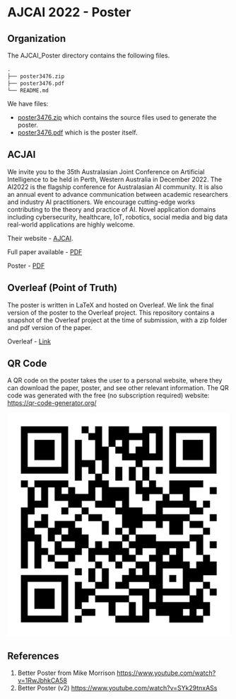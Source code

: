 # AJCAI 2022 - Poster

## Organization 

The AJCAI_Poster directory contains the following files. 

```
.
├── poster3476.zip
├── poster3476.pdf
└── README.md
```

We have files: 
- [poster3476.zip](https://github.com/woodRock/fishy-business/blob/main/papers/AJCAI_Poster/poster3476.zip) which contains the source files used to generate the poster. 
- [poster3476.pdf](https://github.com/woodRock/fishy-business/blob/main/papers/AJCAI_Poster/poster3476.pdf) which is the poster itself.

## ACJAI

We invite you to the 35th Australasian Joint Conference on Artificial Intelligence to be held in Perth, Western Australia in December 2022.
The AI2022 is the flagship conference for Australasian AI community. It is also an annual event to advance communication between academic researchers and industry AI practitioners. We encourage cutting-edge works contributing to the theory and practice of AI. Novel application domains including cybersecurity, healthcare, IoT, robotics, social media and big data real-world applications are highly welcome.

Their website - [AJCAI](https://ajcai2022.org/).

Full paper available - [PDF](https://github.com/woodRock/fishy-business/blob/main/papers/AJCAI/paper3476.pdf)

Poster - [PDF](https://github.com/woodRock/fishy-business/blob/main/papers/AJCAI_Poster/poster3476.pdf)

## Overleaf (Point of Truth)

The poster is written in LaTeX and hosted on Overleaf. We link the final version of the poster to the Overleaf project. This repository contains a snapshot of the Overleaf project at the time of submission, with a zip folder and pdf version of the paper.

Overleaf - [Link](https://www.overleaf.com/project/633bfa5378f35f6cb8c49371)

## QR Code 

A QR code on the poster takes the user to a personal website, where they can download the paper, poster, and see other relevant information. The QR code was generated with the free (no subscription required) website: https://qr-code-generator.org/

![QR Code](./QR_code.png)


## References 

1. Better Poster from Mike Morrison https://www.youtube.com/watch?v=1RwJbhkCA58
2. Better Poster (v2) https://www.youtube.com/watch?v=SYk29tnxASs